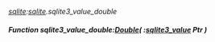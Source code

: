 _[sqlite](../../modules/sqlite/sqlite-module.md):[sqlite](../../modules/sqlite/sqlite-module.md).sqlite3\_value\_double_
##### Function sqlite3\_value\_double:[Double](../../modules/wonkey/wonkey-types-double.md)( :[sqlite3_value](../../modules/sqlite/sqlite-sqlite3_value.md) Ptr )
